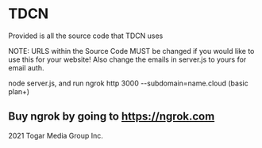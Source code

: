 # TDCN

Provided is all the source code that TDCN uses

NOTE: URLS within the Source Code MUST be changed if you would like to use this for your website! Also change the emails in server.js to yours for email auth.


node server.js, and run ngrok http 3000 --subdomain=name.cloud (basic plan+)

Buy ngrok by going to https://ngrok.com
----------------------------------
2021 Togar Media Group Inc. 
